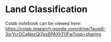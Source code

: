 # Land Classification

Colab notebook can be viewed here: https://colab.research.google.com/drive/1aujp6-3srYcrDCaNezQI7px6PAXhT0Fw?usp=sharing